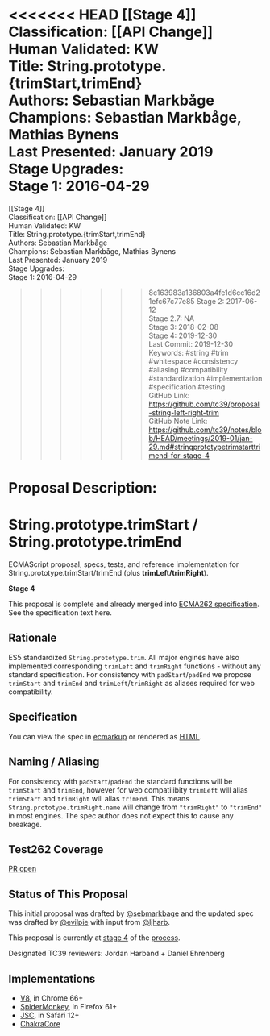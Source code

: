 <<<<<<< HEAD
[[Stage 4]]<br>Classification: [[API Change]] <br>Human Validated: KW<br>Title: String.prototype.{trimStart,trimEnd}<br>Authors: Sebastian Markbåge<br>Champions: Sebastian Markbåge, Mathias Bynens<br>Last Presented: January 2019<br>Stage Upgrades:<br>Stage 1: 2016-04-29  
=======
[[Stage 4]]<br>Classification: [[API Change]]<br>Human Validated: KW<br>Title: String.prototype.{trimStart,trimEnd}<br>Authors: Sebastian Markbåge<br>Champions: Sebastian Markbåge, Mathias Bynens<br>Last Presented: January 2019<br>Stage Upgrades:<br>Stage 1: 2016-04-29  
>>>>>>> 8c163983a136803a4fe1d6cc16d21efc67c77e85
Stage 2: 2017-06-12  
Stage 2.7: NA  
Stage 3: 2018-02-08  
Stage 4: 2019-12-30<br>Last Commit: 2019-12-30<br>Keywords: #string #trim #whitespace #consistency #aliasing #compatibility #standardization #implementation #specification #testing<br>GitHub Link: https://github.com/tc39/proposal-string-left-right-trim <br>GitHub Note Link: https://github.com/tc39/notes/blob/HEAD/meetings/2019-01/jan-29.md#stringprototypetrimstarttrimend-for-stage-4
# Proposal Description:
# String.prototype.trimStart / String.prototype.trimEnd

ECMAScript proposal, specs, tests, and reference implementation for String.prototype.trimStart/trimEnd (plus **trimLeft/trimRight**).

**Stage 4**

This proposal is complete and already merged into [ECMA262 specification](https://tc39.es/ecma262/). See the specification text here.

## Rationale
ES5 standardized `String.prototype.trim`. All major engines have also implemented corresponding `trimLeft` and `trimRight` functions - without any standard specification.
For consistency with `padStart`/`padEnd` we propose `trimStart` and `trimEnd` and `trimLeft`/`trimRight` as aliases required for web compatibility.

## Specification
You can view the spec in [ecmarkup](spec.emu) or rendered as [HTML](https://tc39.github.io/proposal-string-left-right-trim/).

## Naming / Aliasing
For consistency with `padStart`/`padEnd` the standard functions will be `trimStart` and `trimEnd`, however for web compatilibity `trimLeft` will alias `trimStart` and `trimRight` will alias `trimEnd`. This means `String.prototype.trimRight.name` will change from `"trimRight"` to `"trimEnd"` in most engines. The spec author does not expect this to cause any breakage.

## Test262 Coverage

[PR open](https://github.com/tc39/test262/pull/1246)

## Status of This Proposal

This initial proposal was drafted by [@sebmarkbage](https://github.com/sebmarkbage) and the updated spec was drafted by [@evilpie](https://github.com/evilpie/) with input from [@ljharb](https://github.com/ljharb).

This proposal is currently at [stage 4](https://github.com/tc39/ecma262) of the [process](https://tc39.github.io/process-document/).

Designated TC39 reviewers: Jordan Harband + Daniel Ehrenberg

## Implementations

- [V8](https://bugs.chromium.org/p/v8/issues/detail?id=6530), in Chrome 66+
- [SpiderMonkey](https://bugzilla.mozilla.org/show_bug.cgi?id=1434007#c12), in Firefox 61+
- [JSC](https://bugs.webkit.org/show_bug.cgi?id=26590), in Safari 12+
- [ChakraCore](https://github.com/Microsoft/ChakraCore/pull/5693)
<br>